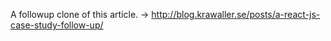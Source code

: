 A followup clone of this article. ->  http://blog.krawaller.se/posts/a-react-js-case-study-follow-up/